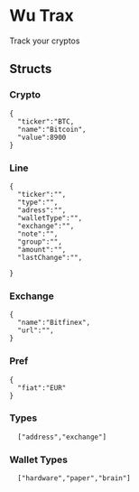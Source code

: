 # Wu Trax

Track your cryptos

## Structs

### Crypto

```
{
  "ticker":"BTC,
  "name":"Bitcoin",
  "value":8900
}
```

### Line

```
{
  "ticker":"",
  "type":"",
  "adress":"",
  "walletType":"",
  "exchange":"",
  "note":"",
  "group":"",
  "amount":"",
  "lastChange":"",

}
```

### Exchange

```
{
  "name":"Bitfinex",
  "url":"",
}
```

### Pref

```
{
  "fiat":"EUR"
}
```

### Types

```
  ["address","exchange"]
```

### Wallet Types
```
  ["hardware","paper","brain"]
```
